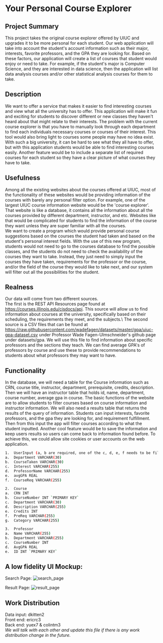 # Your Personal Course Explorer

## Project Summary
This project takes the original course explorer offered by UIUC and upgrades it
to be more personal for each student. Our web application will take into account 
the student's account information such as their major, interests, favorite professors,
and the GPA they are looking for. Based on these factors, our application will create a 
list of courses that student would enjoy or need to take. 
For example, if the student's major is Computer Science, and they are interested
in data science, then the application will list data analysis courses and/or other 
statistical analysis courses for them to take.

## Description
We want to offer a service that makes it easier to find interesting courses and view what all the university has to offer. This application will make it fun and exciting for students to discover different or new classes they haven't heard about that might relate to their interests. The problem with the current course explorer is that you have to manually look through each department to find each individuals necessary courses or courses of their interest. This tool would also bring light to courses some people may have no idea exist. With such a big university, it can be hard to see what they all have to offer, but with this application students would be able to find interesting courses easily. Another feature would be to include a separate list of required courses for each student so they have a clear picture of what courses they have to take.

## Usefulness
 Among all the existing websites about the courses offered at UIUC, most of the functionality of these websites would be providing information of the courses with barely any personal filter option. For example, one of the largest UIUC course information website would be the 'course explorer'. That website is like a database, it contains all the information about all the courses provided by different department, instructor, and etc. Websites like that would be complicated for students to find the information of the course they want unless they are super familiar with all the courses.\
 We want to create a program which would provide personal course suggestions based on the courses the student had taken and based on the student's personal interest fields. With the use of this new program, students would not need to go to the courses database to find the possible classes, and the students do not need to check the availability of the courses they want to take. Instead, they just need to simply input the courses they have taken, requirements for the professor or the course, and/or the field of the course they would like to take next, and our system will filter out all the possibilities for the student.

## Realness
Our data will come from two different sources.\
The first is the REST API Resources page found at https://courses.illinois.edu/cisdocs/api. This source will allow us to find information about courses at the university, specifically based on their scheduling, the requirements they meet, and the subjects.\ 
The second source is a CSV files that can be found at https://raw.githubusercontent.com/wadefagen/datasets/master/gpa/uiuc-gpa-dataset.csv under Professor Wade Fagen-Ulmschneider's github page under datasets/gpa. We will use this file to find information about specific professors and the sections they teach. We can find average GPA's of professors by course and use these to provide recommendations to students about what professors they may want to have.

## Functionality
In the database, we will need a table for the Course information such as 
CRN, course title, instructor, department, prerequisite, credits, description. Then we will have an instructor
table that holds id, name, department, course number, average gpa in course. The basic functions of the website
are to allow students to filter courses based on course information and instructor information. We will
also need a results table that returns the results of the query of information. Students can 
input interests, favorite professors, and the gpa they are looking for, and requirement fulfillment. Then from
this input the app will filter courses according to what the student inputted. Another cool feature would be to
save the information and keep users results so users can come back to information found before. To achieve this,
we could allow site cookies or user accounts on the web application.

```bash
1.	UserInput (a, b are required, one of the c, d, e, f needs to be filled)
a.	Department VARCHAR(30)
b.	CourseTaken VARCHAR(30)
c.	Interest VARCHAR(255)
d.	ProfessorName VARCHAR(255)
e.	avgGPA REAL
f.	CourseReq VARCHAR(255)

2.	Course
a.	CRN INT
b.	CourseNumber INT `PRIMARY KEY`
c.	Department VARCHAR(30)
d.	Description VARCHAR(255)
e.	Credits INT
f.	PreReq VARCHAR(255)
g.	Category VARCHAR(255)

3.	Professor
a.	Name VARCHAR(255)
b.	Department VARCHAR(255)
c.	CourseNumber INT
d.	AvgGPA REAL
e.	ID INT `PRIMARY KEY`
```

## A low fidelity UI Mockup:

Search Page: 
![search_page](https://media.github-dev.cs.illinois.edu/user/12652/files/2c57a076-cea4-4aa6-baf7-4df048cad562)

Result Page: 
![result_page](https://media.github-dev.cs.illinois.edu/user/12652/files/13f4d07d-3a06-4cd7-b784-88f11375aa17)

## Work Distribution
Data input: dkitten2\
Front end: ericrc3\
Back end: yuex7 & colintm3\
*We will talk with each other and update this file if there is any work distribution change in the future.*
